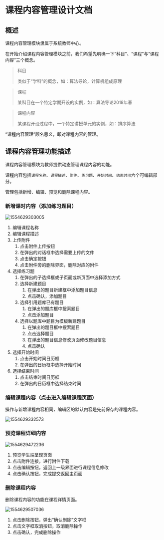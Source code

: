 # 课程内容管理设计文档

## 概述

课程内容管理模块隶属于系统教师中心。

在开始介绍课程内容管理模块之前，我们希望先明确一下“科目”、“课程”与“课程内容”三个概念。

> 科目
>
> 类似于“学科”的概念，如：算法导论，计算机组成原理

> 课程
>
> 某科目在一个特定学期开设的实例，如：算法导论2018年春

> 课程内容
>
> 某课程开设过程中，一个特定讲授单元的实例，如：排序算法

“课程内容管理”顾名思义，即对课程内容的管理。

## 课程内容管理功能描述

课程内容管理模块为教师提供动态管理课程内容的功能。

课程内容包括`课程名称`、`课程描述`、`附件`、`练习题`、`开始时间`、`结束时间`六个可编辑部分。

管理包括新增、编辑、预览和删除课程内容。

### 新增课时内容（添加练习题目）

![1554629303005](C:\Users\Liu\AppData\Roaming\Typora\typora-user-images\1554629303005.png)

1. 编辑课程名称
2. 编辑课程描述
3. 上传附件
   1. 点击附件上传按钮
   2. 在弹出的对话框中选择需要上传的文件
   3. 点击确定按钮
   4. 点击附件旁的删除界面，删除对应的附件
4. 选择练习题
   1. 在弹出的子选择框或子页面或新页面中选择添加方式
   2. 选择新建题目
      1. 在弹出的题目新建框中添加题目信息
      2. 点击确认，添加题目
   3. 选择引用题库已有题目
      1. 在弹出的题库框中搜索题目
      2. 点击添加题目
   4. 选择以题库中题目为模板新建题目
      1. 在弹出的题目框中搜索题目
      2. 点击选择题目
      3. 在弹出的题目信息修改页面修改题目信息
      4. 点击确认
5. 选择开始时间
   1. 点击开始时间日历框
   2. 在弹出的日历框中选择开始时间
6. 选择结束时间
   1. 点击结束时间日历框
   2. 在弹出的日历框中选择结束时间

### 编辑课程内容（点击进入编辑课程页面）

操作与新增课程内容相同，编辑区的默认内容是先前保存的课程内容。

![1554629332573](C:\Users\Liu\AppData\Roaming\Typora\typora-user-images\1554629332573.png)

### 预览课程详细内容

![1554629472236](C:\Users\Liu\AppData\Roaming\Typora\typora-user-images\1554629472236.png)

1. 预览学生端呈现页面
2. 点击附件连接，进行附件下载
3. 点击编辑按钮，返回上一级界面进行课程信息修改
4. 点击确认按钮，完成提交返回主页面

### 删除课程内容

删除课程内容的功能在课程详情页面。

![1554629507036](C:\Users\Liu\AppData\Roaming\Typora\typora-user-images\1554629507036.png)

1. 点击删除按钮，弹出“确认删除”文字框
2. 点击文字框取消按钮，取消删除操作
3. 点击确认，完成删除操作

